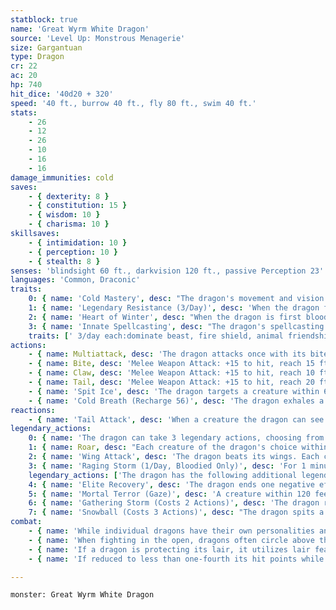 ```yaml
---
statblock: true
name: 'Great Wyrm White Dragon'
source: 'Level Up: Monstrous Menagerie'
size: Gargantuan
type: Dragon
cr: 22
ac: 20
hp: 740
hit_dice: '40d20 + 320'
speed: '40 ft., burrow 40 ft., fly 80 ft., swim 40 ft.'
stats:
    - 26
    - 12
    - 26
    - 10
    - 16
    - 16
damage_immunities: cold
saves:
    - { dexterity: 8 }
    - { constitution: 15 }
    - { wisdom: 10 }
    - { charisma: 10 }
skillsaves:
    - { intimidation: 10 }
    - { perception: 10 }
    - { stealth: 8 }
senses: 'blindsight 60 ft., darkvision 120 ft., passive Perception 23'
languages: 'Common, Draconic'
traits:
    0: { name: 'Cold Mastery', desc: "The dragon's movement and vision is not hindered by cold, icy surfaces, snow, wind, or storms. Additionally, the dragon can choose to burrow through snow and ice without leaving a trace." }
    1: { name: 'Legendary Resistance (3/Day)', desc: 'When the dragon fails a saving throw, it can choose to succeed instead. When it does, it sheds some of its scales, which turn to ice. If it has no more uses of this ability, its Armor Class is reduced to 18 until it finishes a long rest.' }
    2: { name: 'Heart of Winter', desc: "When the dragon is first bloodied, it immediately recharges its breath weapon, if it's not already available. Additionally, the damage from the dragon's Raging Storm is doubled." }
    3: { name: 'Innate Spellcasting', desc: "The dragon's spellcasting ability is Charisma (save DC 18). It can innately cast the following spells, requiring no material components." }
    traits: [' 3/day each:dominate beast, fire shield, animal friendship, sleet storm', ' 1/day each:control weather, wall of ice, reverse gravity']
actions:
    - { name: Multiattack, desc: 'The dragon attacks once with its bite and twice with its claws. In place of its bite attack, it can Spit Ice.' }
    - { name: Bite, desc: 'Melee Weapon Attack: +15 to hit, reach 15 ft., one target. Hit: 30 (4d10 + 8) piercing damage plus 9 (2d8) cold damage.' }
    - { name: Claw, desc: 'Melee Weapon Attack: +15 to hit, reach 10 ft., one target. Hit: 21 (3d8 + 8) slashing damage.' }
    - { name: Tail, desc: 'Melee Weapon Attack: +15 to hit, reach 20 ft., one target. Hit: 21 (3d8 + 8) bludgeoning damage, and the dragon pushes the target 10 feet away.' }
    - { name: 'Spit Ice', desc: 'The dragon targets a creature within 60 feet, forcing it to make a DC 23 Dexterity saving throw. On a failure, the target takes 22 (4d10) cold damage, and its speed is reduced to 0 until the end of its next turn. On a success, it takes half damage.' }
    - { name: 'Cold Breath (Recharge 56)', desc: 'The dragon exhales a 90-foot cone of frost. Each creature in the area makes a DC 23 Constitution saving throw. On a failure, it takes 66 (19d6) cold damage, and its speed is reduced to 0 until the end of its next turn. On a success, it takes half damage.' }
reactions:
    - { name: 'Tail Attack', desc: 'When a creature the dragon can see within 10 feet hits the dragon with a melee attack, the dragon makes a tail attack against it.' }
legendary_actions:
    0: { name: 'The dragon can take 3 legendary actions, choosing from the options below', desc: "Only one legendary action can be used at a time and only at the end of another creature's turn. It regains spent legendary actions at the start of its turn." }
    1: { name: Roar, desc: "Each creature of the dragon's choice within 120 feet that can hear it makes a DC 18 Charisma saving throw. On a failure, it is frightened for 1 minute. A creature repeats the saving throw at the end of its turn, ending the effect on itself on a success. When it succeeds on a saving throw or the effect ends for it, it is immune to Roar for 24 hours." }
    2: { name: 'Wing Attack', desc: 'The dragon beats its wings. Each creature within 15 feet makes a DC 23 Dexterity saving throw. On a failure, it is pushed 10 feet away and knocked prone. The dragon can then fly up to half its fly speed.' }
    3: { name: 'Raging Storm (1/Day, Bloodied Only)', desc: 'For 1 minute, gusts of sleet emanate from the dragon in a 40-foot-radius sphere, spreading around corners. The area is lightly obscured, the ground is difficult terrain, and nonmagical flames are extinguished. The first time a creature other than the dragon moves on its turn while in the area, it must succeed on a DC 18 Dexterity saving throw or take 11 (2d10) cold damage and fall prone (or fall if it is flying).' }
    legendary_actions: ['The dragon has the following additional legendary actions, which it can use only while bloodied:']
    4: { name: 'Elite Recovery', desc: 'The dragon ends one negative effect currently affecting it. It can do so as long as it has at least 1 hit point, even while unconscious or incapacitated.' }
    5: { name: 'Mortal Terror (Gaze)', desc: 'A creature within 120 feet makes a saving throw against Roar, even if it has already successfully saved within the past 24 hours.' }
    6: { name: 'Gathering Storm (Costs 2 Actions)', desc: 'The dragon recharges its breath weapon.' }
    7: { name: 'Snowball (Costs 3 Actions)', desc: "The dragon spits a snowball at a creature it can see within 90 feet. That creature is affected as if caught in the dragon's breath weapon, rolling to save as usual." }
combat:
    - { name: 'While individual dragons have their own personalities and tactics, most rely heavily on their breath weapons', desc: 'They use them whenever they can, preferably from maximum distance and while flying above their enemies.' }
    - { name: 'When fighting in the open, dragons often circle above their enemies as they wait for their breath weapons to recharge', desc: "They only close to melee if their enemies deal significant damage with ranged attacks, or if they can savage an enemy cut off from its allies. Once bloodied, dragons become more aggressive, attacking with bite and claws when their breath weapons aren't available." }
    - { name: 'If a dragon is protecting its lair, it utilizes lair features, traps, allies, and architecture such as escape tunnels to keep up a hit-and-run fight, reappearing only when it has a fully-recharged breath weapon', desc: 'If the dragon is forced into melee combat, it uses its bite and claws against a single foe. If it has legendary actions like Roar and Wing Attack, it uses them to disperse its other enemies.' }
    - { name: 'If reduced to less than one-fourth its hit points while fighting in the open, a dragon flies away', desc: 'However, it fights to the death to defend its lair, unless it can regain the upper hand through tricks or bargains.' }

---
```

```statblock
monster: Great Wyrm White Dragon
```
